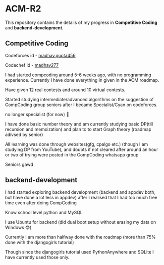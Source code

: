 # ACM-R2
This repository contains the details of my progress in **Competitive Coding** and **backend-development**.

## Competitive Coding
Codeforces id - [madhav.gupta456](https://codeforces.com/profile/madhav.gupta456)

Codechef id - [madhav277](https://www.codechef.com/users/madhav277)

I had started compcoding around 5-6 weeks ago, with no programming experience. Currently I have done everything in given in the ACM roadmap. 

Have given 12 real contests and around 10 virtual contests.

Started studying intermediate/advanced algorithms on the suggestion of CompCoding group seniors after I became Specialist/Cyan on codeforces. 

no longer specialist (for now) :smiling_face_with_tear:

I have done basic number theory and am currently studying basic DP(till recursion and memoization) and plan to to start Graph theory (roadmap adivsed by senior)

All learning was done through websites(gfg, cpalgo etc.) (though I am studying DP from YouTube), and doubts if not cleared after around an hour or two of trying were posted in the CompCoding whatsapp group

Seniors gawd


## backend-development

I had started exploring backend development (backend and appdev both, but have done a lot less in appdev) after I realised that I had too much free time even after doing CompCoding

Know school level python and MySQL

I use Ubuntu for backend (did dual boot setup without erasing my data on Windows :sunglasses:)

Currently I am more than halfway done with the roadmap (more than 75% done with the djangogirls tutorial)

Though since the djangogirls tutorial used PythonAnywhere and SQLite I have currently used those only.


